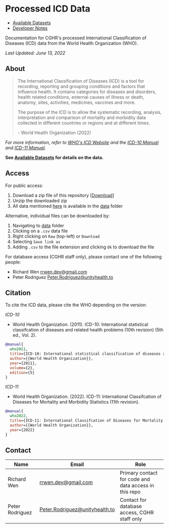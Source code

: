 # Processed ICD Data

* [Available Datasets](data)
* [Developer Notes](DEVELOPER.md)

Documentation for CGHR's processed International Classification of Diseases (ICD) data from the World Health Organization (WHO).

*Last Updated: June 13, 2022*

## About

> The International Classification of Diseases (ICD) is a tool for recording, reporting and grouping conditions and factors that influence health. It contains categories for diseases and disorders, health related conditions, external causes of illness or death, anatomy, sites, activities, medicines, vaccines and more.
> 
> The purpose of the ICD is to allow the systematic recording, analysis, interpretation and comparison of mortality and morbidity data collected in different countries or regions and at different times.
> 
> \- World Health Organization (2022)

*For more information, refer to [WHO's ICD Website](https://www.who.int/standards/classifications/classification-of-diseases) and the [ICD-10 Manual](docs/icd10_manual.pdf) and [ICD-11 Manual](docs/icd11_manual.pdf).*

**See [Available Datasets](data) for details on the data.**

## Access

For public access:

1. Download a zip file of this repository [[Download](https://github.com/cghr-toronto/icd/archive/refs/heads/main.zip)]
2. Unzip the downloaded zip
3. All data mentioned [here](data/icd_data.csv) is available in the [data](data) folder

Alternative, individual files can be downloaded by:

1. Navigating to [data](data) folder
2. Clicking on a `.csv` data file
3. Right clicking on `Raw` (top-left) or `Download`
4. Selecting `Save link as`
5. Adding `.csv` to the file extension and clicking `Ok` to download the file

For database access (CGHR staff only), please contact one of the following people:

* Richard Wen <rrwen.dev@gmail.com>
* Peter Rodriguez <Peter.Rodriguez@unityhealth.to>

## Citation

To cite the ICD data, please cite the WHO depending on the version:

*ICD-10*

* World Health Organization. (2011). ICD-10: International statistical classifcation of diseases and related health problems (10th revision) (5th ed., Vol. 2).

```bibtex
@manual{
  who2011,
  title={ICD-10: International statistical classification of diseases and related health problems (10th revision)},
  author={{World Health Organization}},
  year={2011},
  volume={2},
  edition={5}
}
```

*ICD-11*

* World Health Organization. (2022). ICD-11: International Classifcation of Diseases for Mortality and Morbidity Statistics (11th revision).

```bibtex
@manual{
  who2022,
  title={ICD-11: International Classifcation of Diseases for Mortality and Morbidity Statistics (11th revision)},
  author={{World Health Organization}},
  year={2022}
}
```

## Contact

| Name | Email | Role |
|------|-------|------|
| Richard Wen | rrwen.dev@gmail.com | Primary contact for code and data access in this repo |
| Peter Rodriguez | Peter.Rodriguez@unityhealth.to | Contact for database access, CGHR staff only |
